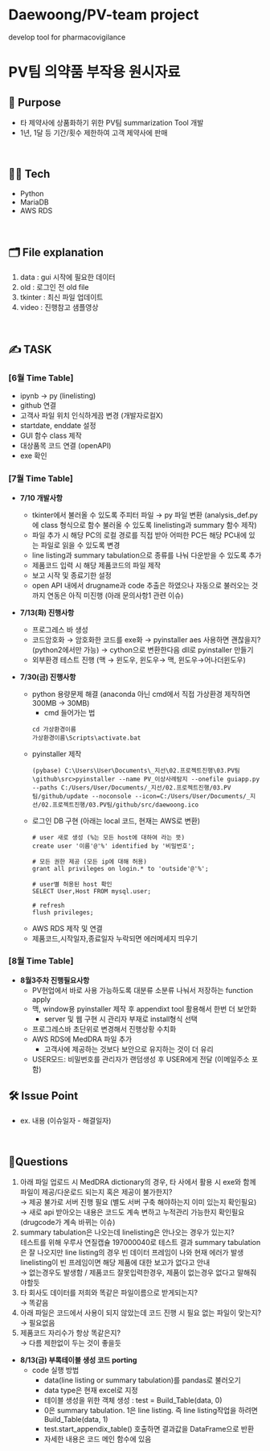 # Daewoong/PV-team project
develop tool for pharmacovigilance

# PV팀 의약품 부작용 원시자료

## **📢 Purpose**
  + 타 제약사에 상품화하기 위한 PV팀 summarization Tool 개발
  + 1년, 1달 등 기간/횟수 제한하여 고객 제약사에 판매

<br>

## **👩‍💻 Tech**
+ Python
+ MariaDB
+ AWS RDS

<br>

## **🗂 File explanation**
1. data : gui 시작에 필요한 데이터
2. old : 로그인 전 old file
3. tkinter : 최신 파일 업데이트
4. video : 진행참고 샘플영상

<br>

## **✍ TASK**  
### [6월 Time Table]
+ ipynb -> py (linelisting)
+ github 연결
+ 고객사 파일 위치 인식하게끔 변경 (개발자로컬X)
+ startdate, enddate 설정
+ GUI 함수 class 제작
+ 대상품목 코드 연결 (openAPI)
+ exe 확인

### [7월 Time Table]
+ **7/10 개발사항**
  + tkinter에서 불러올 수 있도록 주피터 파일 → py 파일 변환
  (analysis_def.py에 class 형식으로 함수 불러올 수 있도록 linelisting과 summary 함수 제작)
  + 파일 추가 시 해당 PC의 로컬 경로를 직접 받아 어떠한 PC든 해당 PC내에 있는 파일로 읽을 수 있도록 변경
  + line listing과 summary tabulation으로 종류를 나눠 다운받을 수 있도록 추가
  + 제품코드 입력 시 해당 제품코드의 파일 제작
  + 보고 시작 및 종료기한 설정
  + open API 내에서 drugname과 code 추출은 하였으나 자동으로 불러오는 것까지 연동은 아직 미진행 (아래 문의사항1 관련 이슈)


+ **7/13(화) 진행사항**
  + 프로그레스 바 생성
  + 코드암호화 → 암호화한 코드를 exe화
  → pyinstaller aes 사용하면 괜찮을지? (python2에서만 가능)
  → cython으로 변환한다음 dll로 pyinstaller 만들기 
  + 외부환경 테스트 진행 (맥 → 윈도우, 윈도우→ 맥, 윈도우→어나더윈도우)

+ **7/30(금) 진행사항**
  + python 용량문제 해결 (anaconda 아닌 cmd에서 직접 가상환경 제작하면 300MB → 30MB)
    + cmd 들어가는 법
    ```text
    cd 가상환경이름
    가상환경이름\Scripts\activate.bat
    ```
  + pyinstaller 제작
    ```
    (pybase) C:\Users\User\Documents\_지선\02.프로젝트진행\03.PV팀\github\src>pyinstaller --name PV_이상사례탐지 --onefile guiapp.py --paths C:/Users/User/Documents/_지선/02.프로젝트진행/03.PV팀/github/update --noconsole --icon=C:/Users/User/Documents/_지선/02.프로젝트진행/03.PV팀/github/src/daewoong.ico
    ```
  + 로그인 DB 구현 (아래는 local 코드, 현재는 AWS로 변환)
    ```mysql
    # user 새로 생성 (%는 모든 host에 대하여 라는 뜻)
    create user '이름'@'%' identified by '비밀번호';

    # 모든 권한 제공 (모든 ip에 대해 허용)
    grant all privileges on login.* to 'outside'@'%';

    # user별 허용된 host 확인
    SELECT User,Host FROM mysql.user;

    # refresh
    flush privileges;
    ```
  + AWS RDS 제작 및 연결
  + 제품코드,시작일자,종료일자 누락되면 에러메세지 띄우기

### [8월 Time Table]


+ **8월3주차 진행필요사항**
  + PV현업에서 바로 사용 가능하도록 대분류 소분류 나눠서 저장하는 function apply 
  + 맥, window용 pyinstaller 제작 후 appendixt tool 활용해서 한번 더 보안화
    + server 및 웹 구현 시 관리자 부재로 install형식 선택
  + 프로그레스바 초단위로 변경해서 진행상황 수치화
  + AWS RDS에 MedDRA 파일 추가
    + 고객사에 제공하는 것보다 보안으로 유지하는 것이 더 유리
  + USER모드: 비밀번호를 관리자가 랜덤생성 후 USER에게 전달 (이메일주소 포함)


## **🛠 Issue Point**  
+ ex. 내용 (이슈일자 - 해결일자) 


<br>

## **📌Questions**
  1) 아래 파일 업로드 시 MedDRA dictionary의 경우, 타 사에서 활용 시 exe와 함께 파일이 제공/다운로드 되는지 혹은 제공이 불가한지?  
  → 제공 불가로 서버 진행 필요 (별도 서버 구축 해야하는지 이미 있는지 확인필요)  
  → 새로 api 받아오는 내용은 코드도 계속 변하고 누적관리 가능한지 확인필요 (drugcode가 계속 바뀌는 이슈)   
  2) summary tabulation은 나오는데 linelisting은 안나오는 경우가 있는지?  
  테스트를 위해 우루사 연질캡슐 197000040로 테스트 결과 summary tabulation은 잘 나오지만 line listing의 경우 빈 데이터 프레임이 나와 현재 에러가 발생  
  linelisting이 빈 프레임이면 해당 제품에 대한 보고가 없다고 안내  
  → 없는경우도 발생함 / 제품코드 잘못입력한경우, 제품이 없는경우 없다고 말해줘야할듯  
  3) 타 회사도 데이터를 저희와 똑같은 파일이름으로 받게되는지?  
  → 똑같음  
  4) 아래 파일은 코드에서 사용이 되지 않았는데 코드 진행 시 필요 없는 파일이 맞는지?  
  → 필요없음  
  5) 제품코드 자리수가 항상 똑같은지?  
  → 다름 제한없이 두는 것이 좋을듯 


+ **8/13(금) 부록테이블 생성 코드 porting**
  + code 실행 방법
    + data(line listing or summary tabulation)를 pandas로 불러오기
    + data type은 현재 excel로 지정
    + 테이블 생성을 위한 객체 생성 : test = Build_Table(data, 0)
    + 0은 summary tabulation. 1은 line listing. 즉 line listing작업을 하려면 Build_Table(data, 1)
    + test.start_appendix_table() 호출하면 결과값을 DataFrame으로 반환
    + 자세한 내용은 코드 메인 함수에 있음

